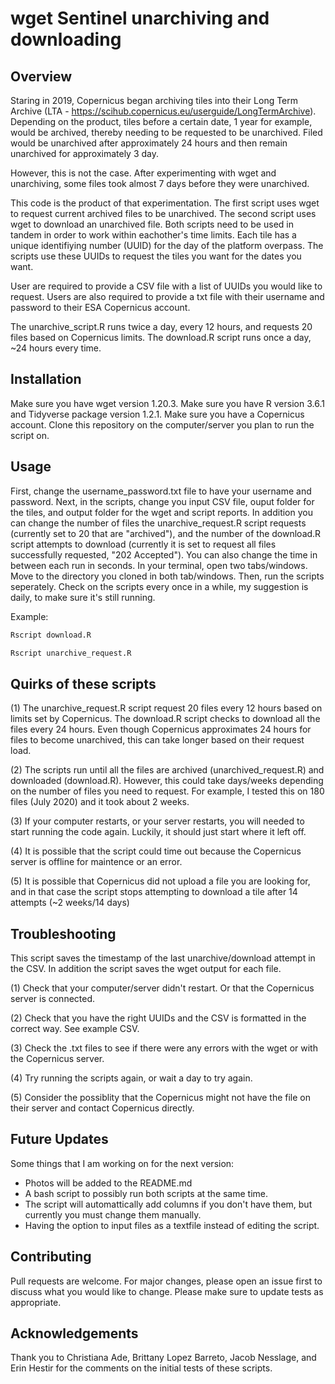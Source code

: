 # wget Sentinel unarchiving and downloading 

## Overview

Staring in 2019, Copernicus began archiving tiles into their Long Term Archive (LTA - https://scihub.copernicus.eu/userguide/LongTermArchive). Depending on the product, tiles before a certain date, 1 year for example, would be archived, thereby needing to be requested to be unarchived. Filed would be unarchived after approximately 24 hours and then remain unarchived for approximately 3 day. 

However, this is not the case. After experimenting with wget and unarchiving, some files took almost 7 days before they were unarchived. 

This code is the product of that experimentation. The first script uses wget to request current archived files to be unarchived. The second script uses wget to download an unarchived file. Both scripts need to be used in tandem in order to work within eachother's time limits. Each tile has a unique identifiying number (UUID) for the day of the platform overpass. The scripts use these UUIDs to request the tiles you want for the dates you want. 

User are required to provide a CSV file with a list of UUIDs you would like to request. Users are also required to provide a txt file with their username and password to their ESA Copernicus account. 

The unarchive_script.R runs twice a day, every 12 hours, and requests 20 files based on Copernicus limits. The download.R script runs once a day, ~24 hours every time. 

## Installation

Make sure you have wget version 1.20.3.
Make sure you have R version  3.6.1 and Tidyverse package version 1.2.1.
Make sure you have a Copernicus account. 
Clone this repository on the computer/server you plan to run the script on. 

## Usage
First, change the username_password.txt file to have your username and password. 
Next, in the scripts, change you input CSV file, ouput folder for the tiles, and output folder for the wget and script reports. In addition you can change the number of files the unarchive_request.R script requests (currently set to 20 that are "archived"), and the number of the download.R script attempts to download (currently it is set to request all files successfully requested, "202 Accepted"). You can also change the time in between each run in seconds. 
In your terminal, open two tabs/windows. Move to the directory you cloned in both tab/windows. Then, run the scripts seperately.
Check on the scripts every once in a while, my suggestion is daily, to make sure it's still running. 

Example: 
```r
Rscript download.R 
```
```r
Rscript unarchive_request.R
```

## Quirks of these scripts

(1) The unarchive_request.R script request 20 files every 12 hours based on limits set by Copernicus. The download.R script checks to download all the files every 24 hours. Even though Copernicus approximates 24 hours for files to become unarchived, this can take longer based on their request load. 

(2) The scripts run until all the files are archived (unarchived_request.R) and downloaded (download.R). However, this could take days/weeks depending on the number of files you need to request. For example, I tested this on 180 files (July 2020) and it took about 2 weeks. 

(3) If your computer restarts, or your server restarts, you will needed to start running the code again. Luckily, it should just start where it left off. 

(4) It is possible that the script could time out because the Copernicus server is offline for maintence or an error. 

(5) It is possible that Copernicus did not upload a file you are looking for, and in that case the script stops attempting to download a tile after 14 attempts (~2 weeks/14 days)

## Troubleshooting 
This script saves the timestamp of the last unarchive/download attempt in the CSV. In addition the script saves the wget output for each file. 

(1) Check that your computer/server didn't restart. Or that the Copernicus server is connected. 

(2) Check that you have the right UUIDs and the CSV is formatted in the correct way. See example CSV. 

(3) Check the .txt files to see if there were any errors with the wget or with the Copernicus server.

(4) Try running the scripts again, or wait a day to try again. 

(5) Consider the possiblity that the Copernicus might not have the file on their server and contact Copernicus directly. 

## Future Updates
Some things that I am working on for the next version:
* Photos will be added to the README.md
* A bash script to possibly run both scripts at the same time.
* The script will automattically add columns if you don't have them, but currently you must change them manually. 
* Having the option to input files as a textfile instead of editing the script. 

## Contributing
Pull requests are welcome. For major changes, please open an issue first to discuss what you would like to change.
Please make sure to update tests as appropriate.

## Acknowledgements
Thank you to Christiana Ade, Brittany Lopez Barreto, Jacob Nesslage, and Erin Hestir for the comments on the initial tests of these scripts. 

